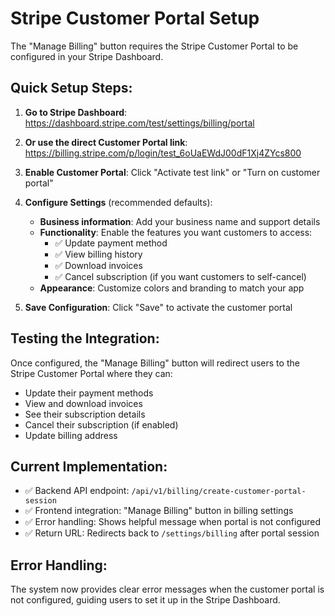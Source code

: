# Stripe Customer Portal Setup

The "Manage Billing" button requires the Stripe Customer Portal to be configured in your Stripe Dashboard.

## Quick Setup Steps:

1. **Go to Stripe Dashboard**: https://dashboard.stripe.com/test/settings/billing/portal

2. **Or use the direct Customer Portal link**: https://billing.stripe.com/p/login/test_6oUaEWdJ00dF1Xj4ZYcs800

3. **Enable Customer Portal**: Click "Activate test link" or "Turn on customer portal"

3. **Configure Settings** (recommended defaults):
   - **Business information**: Add your business name and support details
   - **Functionality**: Enable the features you want customers to access:
     - ✅ Update payment method
     - ✅ View billing history
     - ✅ Download invoices
     - ✅ Cancel subscription (if you want customers to self-cancel)
   - **Appearance**: Customize colors and branding to match your app

4. **Save Configuration**: Click "Save" to activate the customer portal

## Testing the Integration:

Once configured, the "Manage Billing" button will redirect users to the Stripe Customer Portal where they can:
- Update their payment methods
- View and download invoices
- See their subscription details
- Cancel their subscription (if enabled)
- Update billing address

## Current Implementation:

- ✅ Backend API endpoint: `/api/v1/billing/create-customer-portal-session`
- ✅ Frontend integration: "Manage Billing" button in billing settings
- ✅ Error handling: Shows helpful message when portal is not configured
- ✅ Return URL: Redirects back to `/settings/billing` after portal session

## Error Handling:

The system now provides clear error messages when the customer portal is not configured, guiding users to set it up in the Stripe Dashboard.